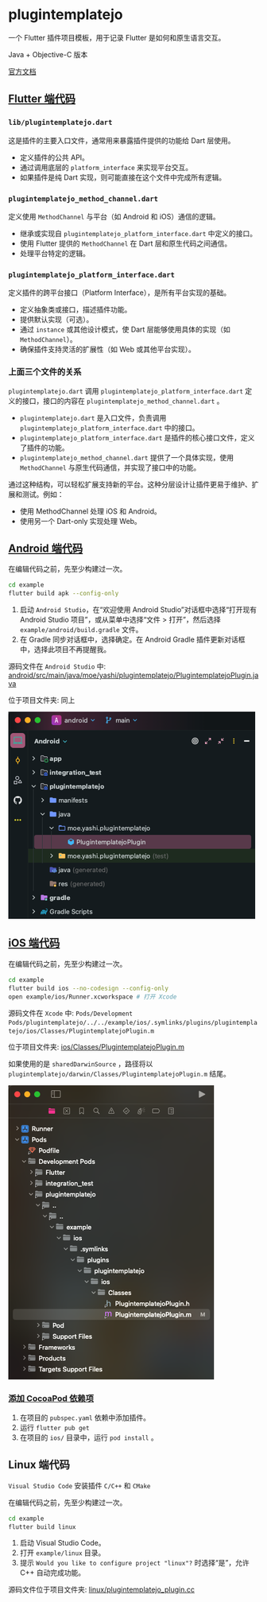 # plugintemplatejo

一个 Flutter 插件项目模板，用于记录 Flutter 是如何和原生语言交互。

Java + Objective-C 版本

[官方文档](https://docs.flutter.dev/packages-and-plugins/developing-packages#edit-plugin-package)

## [Flutter 端代码](https://docs.flutter.dev/packages-and-plugins/developing-packages#step-2a-define-the-package-api-dart)

### `lib/plugintemplatejo.dart`

这是插件的主要入口文件，通常用来暴露插件提供的功能给 Dart 层使用。

- 定义插件的公共 API。
- 通过调用底层的 `platform_interface` 来实现平台交互。
- 如果插件是纯 Dart 实现，则可能直接在这个文件中完成所有逻辑。

### `plugintemplatejo_method_channel.dart`

定义使用 `MethodChannel` 与平台（如 Android 和 iOS）通信的逻辑。

- 继承或实现自 `plugintemplatejo_platform_interface.dart` 中定义的接口。
- 使用 Flutter 提供的 `MethodChannel` 在 Dart 层和原生代码之间通信。
- 处理平台特定的逻辑。

### `plugintemplatejo_platform_interface.dart`

定义插件的跨平台接口（Platform Interface），是所有平台实现的基础。

- 定义抽象类或接口，描述插件功能。
- 提供默认实现（可选）。
- 通过 `instance` 或其他设计模式，使 Dart 层能够使用具体的实现（如 `MethodChannel`）。
- 确保插件支持灵活的扩展性（如 Web 或其他平台实现）。

### 上面三个文件的关系

`plugintemplatejo.dart` 调用 `plugintemplatejo_platform_interface.dart` 定义的接口，接口的内容在 `plugintemplatejo_method_channel.dart` 。

- `plugintemplatejo.dart` 是入口文件，负责调用 `plugintemplatejo_platform_interface.dart` 中的接口。
- `plugintemplatejo_platform_interface.dart` 是插件的核心接口文件，定义了插件的功能。
- `plugintemplatejo_method_channel.dart` 提供了一个具体实现，使用 `MethodChannel` 与原生代码通信，并实现了接口中的功能。

通过这种结构，可以轻松扩展支持新的平台。这种分层设计让插件更易于维护、扩展和测试。例如：

- 使用 MethodChannel 处理 iOS 和 Android。
- 使用另一个 Dart-only 实现处理 Web。

## [Android 端代码](https://docs.flutter.dev/packages-and-plugins/developing-packages#step-2b-add-android-platform-code-kt-java)

在编辑代码之前，先至少构建过一次。

```sh
cd example
flutter build apk --config-only
```

1. 启动 `Android Studio`，在“欢迎使用 Android Studio”对话框中选择“打开现有 Android Studio 项目”，或从菜单中选择“文件 > 打开”，然后选择 `example/android/build.gradle` 文件。
2. 在 Gradle 同步对话框中，选择确定。在 Android Gradle 插件更新对话框中，选择此项目不再提醒我。

源码文件在 `Android Studio` 中: [android/src/main/java/moe/yashi/plugintemplatejo/PlugintemplatejoPlugin.java](android/src/main/java/moe/yashi/plugintemplatejo/PlugintemplatejoPlugin.java)

位于项目文件夹: 同上

![Android Studio](readme.img/android_src.png)

## [iOS 端代码](https://docs.flutter.dev/packages-and-plugins/developing-packages#step-2c-add-ios-platform-code-swift-hplus-m)

在编辑代码之前，先至少构建过一次。

```sh
cd example
flutter build ios --no-codesign --config-only
open example/ios/Runner.xcworkspace # 打开 Xcode
```

源码文件在 `Xcode` 中: `Pods/Development Pods/plugintemplatejo/../../example/ios/.symlinks/plugins/plugintemplatejo/ios/Classes/PlugintemplatejoPlugin.m`

位于项目文件夹: [ios/Classes/PlugintemplatejoPlugin.m](ios/Classes/PlugintemplatejoPlugin.m)

如果使用的是 `sharedDarwinSource` ，路径将以 `plugintemplatejo/darwin/Classes/PlugintemplatejoPlugin.m` 结尾。

![Xcode](readme.img/ios_src.png)

### [添加 CocoaPod 依赖项](https://docs.flutter.dev/packages-and-plugins/developing-packages#add-cocoapod-dependencies)

1. 在项目的 `pubspec.yaml` 依赖中添加插件。
2. 运行 `flutter pub get`
3. 在项目的 `ios/` 目录中，运行 `pod install` 。

## Linux 端代码

`Visual Studio Code` 安装插件 `C/C++` 和 `CMake`

在编辑代码之前，先至少构建过一次。

```sh
cd example
flutter build linux
```

1. 启动 Visual Studio Code。
2. 打开 `example/linux` 目录。
3. 提示 `Would you like to configure project "linux"?` 时选择“是”，允许 C++ 自动完成功能。

源码文件位于项目文件夹: [linux/plugintemplatejo_plugin.cc](linux/plugintemplatejo_plugin.cc)
